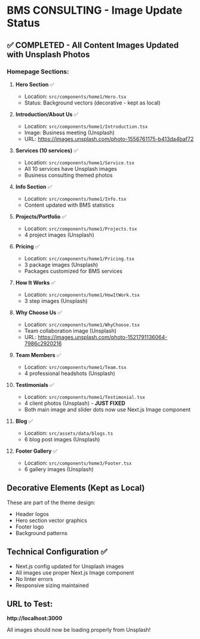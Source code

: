 # BMS CONSULTING - Image Update Status

## ✅ COMPLETED - All Content Images Updated with Unsplash Photos

### Homepage Sections:

1. **Hero Section** ✅
   - Location: `src/components/home1/Hero.tsx`
   - Status: Background vectors (decorative - kept as local)

2. **Introduction/About Us** ✅
   - Location: `src/components/home1/Introduction.tsx`
   - Image: Business meeting (Unsplash)
   - URL: https://images.unsplash.com/photo-1556761175-b413da4baf72

3. **Services (10 services)** ✅
   - Location: `src/components/home1/Service.tsx`
   - All 10 services have Unsplash images
   - Business consulting themed photos

4. **Info Section** ✅
   - Location: `src/components/home1/Info.tsx`
   - Content updated with BMS statistics

5. **Projects/Portfolio** ✅
   - Location: `src/components/home1/Projects.tsx`
   - 4 project images (Unsplash)

6. **Pricing** ✅
   - Location: `src/components/home1/Pricing.tsx`
   - 3 package images (Unsplash)
   - Packages customized for BMS services

7. **How It Works** ✅
   - Location: `src/components/home1/HowItWork.tsx`
   - 3 step images (Unsplash)

8. **Why Choose Us** ✅
   - Location: `src/components/home1/WhyChoose.tsx`
   - Team collaboration image (Unsplash)
   - URL: https://images.unsplash.com/photo-1521791136064-7986c2920216

9. **Team Members** ✅
   - Location: `src/components/home1/Team.tsx`
   - 4 professional headshots (Unsplash)

10. **Testimonials** ✅
    - Location: `src/components/home1/Testimonial.tsx`
    - 4 client photos (Unsplash) - **JUST FIXED**
    - Both main image and slider dots now use Next.js Image component

11. **Blog** ✅
    - Location: `src/assets/data/blogs.ts`
    - 6 blog post images (Unsplash)

12. **Footer Gallery** ✅
    - Location: `src/components/home3/Footer.tsx`
    - 6 gallery images (Unsplash)

## Decorative Elements (Kept as Local)
These are part of the theme design:
- Header logos
- Hero section vector graphics
- Footer logo
- Background patterns

## Technical Configuration ✅
- Next.js config updated for Unsplash images
- All images use proper Next.js Image component
- No linter errors
- Responsive sizing maintained

## URL to Test:
**http://localhost:3000**

All images should now be loading properly from Unsplash!


